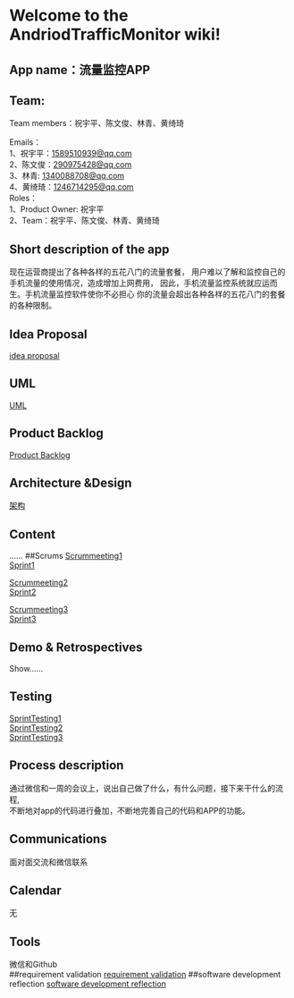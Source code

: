 # Welcome to the AndriodTrafficMonitor wiki!
## App name：流量监控APP
## Team: 
Team members：祝宇平、陈文俊、林青、黄绮琦  
  
Emails：  
1、祝宇平：1589510939@qq.com  
2、陈文俊：290975428@qq.com  
3、林青: 1340088708@qq.com  
4、黄绮琦：1246714295@qq.com  
Roles：  
1、Product Owner: 祝宇平   
2、Team：祝宇平、陈文俊、林青、黄绮琦 

## Short description of the app
现在运营商提出了各种各样的五花八门的流量套餐，
用户难以了解和监控自己的手机流量的使用情况，造成增加上网费用，
因此，手机流量监控系统就应运而生。手机流量监控软件使你不必担心
你的流量会超出各种各样的五花八门的套餐的各种限制。  
	
## Idea Proposal
[idea proposal](https://github.com/fighting4/AndroidTrafficMonitor/wiki/requirement-validation)
## UML
[UML]()
## Product Backlog
[Product Backlog](https://github.com/fighting4/AndroidTrafficMonitor/wiki/Product-Backlog)
## Architecture &Design
[架构](http://ww2.sinaimg.cn/bmiddle/88c34061gw1exhex9nss0j20s80l2jtj.jpg)
## Content
……
##Scrums
[Scrummeeting1](https://github.com/fighting4/AndroidTrafficMonitor/wiki/Sprint-meeting1)  
[Sprint1](https://github.com/fighting4/AndroidTrafficMonitor/wiki/SprintPlanning1)  

[Scrummeeting2](https://github.com/fighting4/AndroidTrafficMonitor/wiki/Sprint-meeting2)  
[Sprint2](https://github.com/fighting4/AndroidTrafficMonitor/wiki/SprintPlanning2)  
    
[Scrummeeting3](https://github.com/fighting4/AndroidTrafficMonitor/wiki/Scrum-meeting3)  
[Sprint3](http://pan.baidu.com/s/1mgvS5NM)  
  
## Demo & Retrospectives
Show……  
## Testing  
[SprintTesting1](https://github.com/zxluan/youni/wiki/SprintTesting1)  
[SprintTesting2](https://github.com/zxluan/youni/wiki/SprintTesting2)   
[SprintTesting3](https://github.com/zxluan/youni/wiki/SprintTesting3)  
## Process description
通过微信和一周的会议上，说出自己做了什么，有什么问题，接下来干什么的流程,  
不断地对app的代码进行叠加，不断地完善自己的代码和APP的功能。  
## Communications
面对面交流和微信联系  
## Calendar 
无  
## Tools
微信和Github  
##requirement validation
[requirement validation](https://github.com/zxluan/youni/wiki/requirement-validation)
##software development reflection
[software development reflection](https://github.com/zxluan/youni/wiki/software-development-reflection)